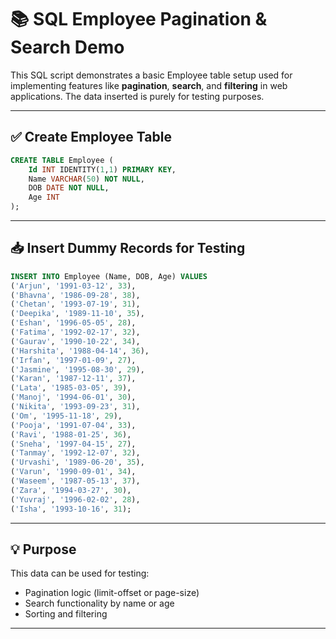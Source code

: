 
# 📚 SQL Employee Pagination & Search Demo

This SQL script demonstrates a basic Employee table setup used for implementing features like **pagination**, **search**, and **filtering** in web applications. The data inserted is purely for testing purposes.

---

## ✅ Create Employee Table

```sql
CREATE TABLE Employee (
    Id INT IDENTITY(1,1) PRIMARY KEY,
    Name VARCHAR(50) NOT NULL,
    DOB DATE NOT NULL,
    Age INT
);
```

---

## 📥 Insert Dummy Records for Testing

```sql
INSERT INTO Employee (Name, DOB, Age) VALUES
('Arjun', '1991-03-12', 33),
('Bhavna', '1986-09-28', 38),
('Chetan', '1993-07-19', 31),
('Deepika', '1989-11-10', 35),
('Eshan', '1996-05-05', 28),
('Fatima', '1992-02-17', 32),
('Gaurav', '1990-10-22', 34),
('Harshita', '1988-04-14', 36),
('Irfan', '1997-01-09', 27),
('Jasmine', '1995-08-30', 29),
('Karan', '1987-12-11', 37),
('Lata', '1985-03-05', 39),
('Manoj', '1994-06-01', 30),
('Nikita', '1993-09-23', 31),
('Om', '1995-11-18', 29),
('Pooja', '1991-07-04', 33),
('Ravi', '1988-01-25', 36),
('Sneha', '1997-04-15', 27),
('Tanmay', '1992-12-07', 32),
('Urvashi', '1989-06-20', 35),
('Varun', '1990-09-01', 34),
('Waseem', '1987-05-13', 37),
('Zara', '1994-03-27', 30),
('Yuvraj', '1996-02-02', 28),
('Isha', '1993-10-16', 31);
```

---

## 💡 Purpose

This data can be used for testing:
- Pagination logic (limit-offset or page-size)
- Search functionality by name or age
- Sorting and filtering

---
